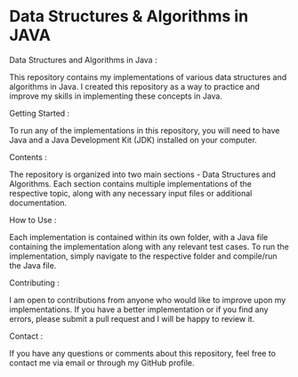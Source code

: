 # Data Structures & Algorithms in JAVA

Data Structures and Algorithms in Java : 

This repository contains my implementations of various data structures and algorithms in Java. I created this repository as a way to practice and improve my skills in implementing these concepts in Java.

Getting Started :

To run any of the implementations in this repository, you will need to have Java and a Java Development Kit (JDK) installed on your computer.

Contents :

The repository is organized into two main sections - Data Structures and Algorithms. Each section contains multiple implementations of the respective topic, along with any necessary input files or additional documentation.

How to Use :

Each implementation is contained within its own folder, with a Java file containing the implementation along with any relevant test cases. To run the implementation, simply navigate to the respective folder and compile/run the Java file.

Contributing :

I am open to contributions from anyone who would like to improve upon my implementations. If you have a better implementation or if you find any errors, please submit a pull request and I will be happy to review it.


Contact :

If you have any questions or comments about this repository, feel free to contact me via email or through my GitHub profile.

